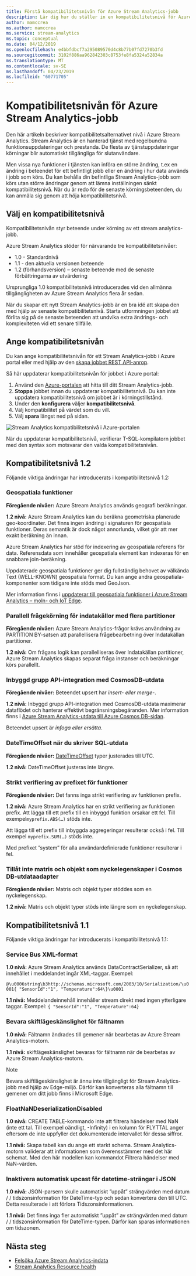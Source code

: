 ```yaml
---
title: Förstå kompatibilitetsnivån för Azure Stream Analytics-jobb
description: Lär dig hur du ställer in en kompatibilitetsnivå för Azure Stream Analytics-jobb och större ändringar i senaste kompatibilitetsnivå
author: mamccrea
ms.author: mamccrea
ms.service: stream-analytics
ms.topic: conceptual
ms.date: 04/12/2019
ms.openlocfilehash: e4bbfdbcf7a295089570d4c8b77b07fd7270b3fd
ms.sourcegitcommit: 3102f886aa962842303c8753fe8fa5324a52834a
ms.translationtype: MT
ms.contentlocale: sv-SE
ms.lasthandoff: 04/23/2019
ms.locfileid: "60771705"
---
```

# <a name="compatibility-level-for-azure-stream-analytics-jobs"></a>Kompatibilitetsnivån för Azure Stream Analytics-jobb

Den här artikeln beskriver kompatibilitetsalternativet nivå i Azure Stream Analytics. Stream Analytics är en hanterad tjänst med regelbundna funktionsuppdateringar och prestanda. De flesta av tjänstuppdateringar körningar blir automatiskt tillgängliga för slutanvändare. 

Men vissa nya funktioner i tjänsten kan införa en större ändring, t.ex en ändring i beteendet för ett befintligt jobb eller en ändring i hur data används i jobb som körs. Du kan behålla din befintliga Stream Analytics-jobb som körs utan större ändringar genom att lämna inställningen sänkt kompatibilitetsnivå. När du är redo för de senaste körningsbeteenden, du kan anmäla sig genom att höja kompatibilitetsnivå. 

## <a name="choose-a-compatibility-level"></a>Välj en kompatibilitetsnivå

Kompatibilitetsnivån styr beteende under körning av ett stream analytics-jobb. 

Azure Stream Analytics stöder för närvarande tre kompatibilitetsnivåer:

* 1.0 - Standardnivå
* 1.1 - den aktuella versionen beteende
* 1.2 (förhandsversion) – senaste beteende med de senaste förbättringarna av utvärdering

Ursprungliga 1.0 kompatibilitetsnivå introducerades vid den allmänna tillgängligheten av Azure Stream Analytics flera år sedan.

När du skapar ett nytt Stream Analytics-jobb är en bra idé att skapa den med hjälp av senaste kompatibilitetsnivå. Starta utformningen jobbet att förlita sig på de senaste beteenden att undvika extra ändrings- och komplexiteten vid ett senare tillfälle.

## <a name="set-the-compatibility-level"></a>Ange kompatibilitetsnivån

Du kan ange kompatibilitetsnivån för ett Stream Analytics-jobb i Azure portal eller med hjälp av den [skapa jobbet REST API-anrop](/rest/api/streamanalytics/stream-analytics-job).

Så här uppdaterar kompatibilitetsnivån för jobbet i Azure portal:

1. Använd den [Azure-portalen](https://portal.azure.com) att hitta till ditt Stream Analytics-jobb.
2. **Stoppa** jobbet innan du uppdaterar kompatibilitetsnivå. Du kan inte uppdatera kompatibilitetsnivå om jobbet är i körningstillstånd.
3. Under den **konfigurera** väljer **kompatibilitetsnivå**.
4. Välj kompatibilitet på värdet som du vill.
5. Välj **spara** längst ned på sidan.

![Stream Analytics kompatibilitetsnivå i Azure-portalen](media/stream-analytics-compatibility-level/stream-analytics-compatibility.png)

När du uppdaterar kompatibilitetsnivå, verifierar T-SQL-kompilatorn jobbet med den syntax som motsvarar den valda kompatibilitetsnivån.

## <a name="compatibility-level-12"></a>Kompatibilitetsnivå 1.2

Följande viktiga ändringar har introducerats i kompatibilitetsnivå 1.2:

### <a name="geospatial-functions"></a>Geospatiala funktioner

**Föregående nivåer:** Azure Stream Analytics används geografi beräkningar.

**1.2 nivå:** Azure Stream Analytics kan du beräkna geometriska planerade geo-koordinater. Det finns ingen ändring i signaturen för geospatiala funktioner. Deras semantik är dock något annorlunda, vilket gör att mer exakt beräkning än innan.

Azure Stream Analytics har stöd för indexering av geospatiala referens för data. Referensdata som innehåller geospatiala element kan indexeras för en snabbare join-beräkning.

Uppdaterade geospatiala funktioner ger dig fullständig behovet av välkända Text (WELL-KNOWN) geospatiala format. Du kan ange andra geospatiala-komponenter som tidigare inte stöds med GeoJson.

Mer information finns i [uppdaterar till geospatiala funktioner i Azure Stream Analytics – moln- och IoT Edge](https://azure.microsoft.com/blog/updates-to-geospatial-functions-in-azure-stream-analytics-cloud-and-iot-edge/).

### <a name="parallel-query-execution-for-input-sources-with-multiple-partitions"></a>Parallell frågekörning för indatakällor med flera partitioner

**Föregående nivåer:** Azure Stream Analytics-frågor krävs användning av PARTITION BY-satsen att parallellisera frågebearbetning över Indatakällan partitioner.

**1.2 nivå:** Om frågans logik kan parallelliseras över Indatakällan partitioner, Azure Stream Analytics skapas separat fråga instanser och beräkningar körs parallellt.

### <a name="native-bulk-api-integration-with-cosmosdb-output"></a>Inbyggd grupp API-integration med CosmosDB-utdata

**Föregående nivåer:** Beteendet upsert har *insert- eller merge-*.

**1.2 nivå:** Inbyggd grupp API-integration med CosmosDB-utdata maximerar dataflödet och hanterar effektivt begränsningsbegäranden. Mer information finns i [Azure Stream Analytics-utdata till Azure Cosmos DB-sidan](https://docs.microsoft.com/azure/stream-analytics/stream-analytics-documentdb-output#improved-throughput-with-compatibility-level-12).

Beteendet upsert är *infoga eller ersätta*.

### <a name="datetimeoffset-when-writing-to-sql-output"></a>DateTimeOffset när du skriver SQL-utdata

**Föregående nivåer:** [DateTimeOffset](https://docs.microsoft.com/sql/t-sql/data-types/datetimeoffset-transact-sql?view=sql-server-2017) typer justerades till UTC.

**1.2 nivå:** DateTimeOffset justeras inte längre.

### <a name="strict-validation-of-prefix-of-functions"></a>Strikt verifiering av prefixet för funktioner

**Föregående nivåer:** Det fanns inga strikt verifiering av funktionen prefix.

**1.2 nivå:** Azure Stream Analytics har en strikt verifiering av funktionen prefix. Att lägga till ett prefix till en inbyggd funktion orsakar ett fel. Till exempel`myprefix.ABS(…)` stöds inte.

Att lägga till ett prefix till inbyggda aggregeringar resulterar också i fel. Till exempel `myprefix.SUM(…)` stöds inte.

Med prefixet ”system” för alla användardefinierade funktioner resulterar i fel.

### <a name="disallow-array-and-object-as-key-properties-in-cosmos-db-output-adapter"></a>Tillåt inte matris och objekt som nyckelegenskaper i Cosmos DB-utdataadapter

**Föregående nivåer:** Matris och objekt typer stöddes som en nyckelegenskap.

**1.2 nivå:** Matris och objekt typer stöds inte längre som en nyckelegenskap.

## <a name="compatibility-level-11"></a>Kompatibilitetsnivå 1.1

Följande viktiga ändringar har introducerats i kompatibilitetsnivå 1.1:

### <a name="service-bus-xml-format"></a>Service Bus XML-format

**1.0 nivå:** Azure Stream Analytics används DataContractSerializer, så att innehållet i meddelandet ingår XML-taggar. Exempel:

`@\u0006string\b3http://schemas.microsoft.com/2003/10/Serialization/\u0001{ "SensorId":"1", "Temperature":64\}\u0001`

**1.1 nivå:** Meddelandeinnehåll innehåller stream direkt med ingen ytterligare taggar. Exempel: `{ "SensorId":"1", "Temperature":64}`

### <a name="persisting-case-sensitivity-for-field-names"></a>Bevara skiftlägeskänslighet för fältnamn

**1.0 nivå:** Fältnamn ändrades till gemener när bearbetas av Azure Stream Analytics-motorn.

**1.1 nivå:** skiftlägeskänslighet bevaras för fältnamn när de bearbetas av Azure Stream Analytics-motorn.

> [!NOTE]
> Bevara skiftlägeskänslighet är ännu inte tillgängligt för Stream Analytics-jobb med hjälp av Edge-miljö. Därför kan konverteras alla fältnamn till gemener om ditt jobb finns i Microsoft Edge.

### <a name="floatnandeserializationdisabled"></a>FloatNaNDeserializationDisabled

**1.0 nivå:** CREATE TABLE-kommando inte att filtrera händelser med NaN (inte ett tal. Till exempel oändligt, -Infinity) i en kolumn för FLYTTAL anger eftersom de inte uppfyller det dokumenterade intervallet för dessa siffror.

**1.1 nivå:** Skapa tabell kan du ange ett starkt schema. Stream Analytics-motorn validerar att informationen som överensstämmer med det här schemat. Med den här modellen kan kommandot Filtrera händelser med NaN-värden.

### <a name="disable-automatic-upcast-for-datetime-strings-in-json"></a>Inaktivera automatisk upcast för datetime-strängar i JSON

**1.0 nivå:** JSON-parsern skulle automatiskt ”uppåt” strängvärden med datum / / tidszonsinformation för DateTime-typ och sedan konvertera den till UTC. Detta resulterade i att förlora Tidszonsinformationen.

**1.1 nivå:** Det finns inga fler automatiskt ”uppåt” av strängvärden med datum / / tidszonsinformation för DateTime-typen. Därför kan sparas informationen om tidszonen.

## <a name="next-steps"></a>Nästa steg

* [Felsöka Azure Stream Analytics-indata](stream-analytics-troubleshoot-input.md)
* [Stream Analytics Resource health](stream-analytics-resource-health.md)
